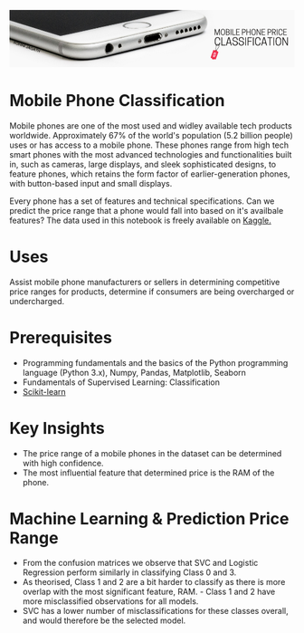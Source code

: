 ![mobile](mobile.png)

# Mobile Phone Classification

Mobile phones are one of the most used and widley available tech products worldwide. Approximately 67% of the world's population (5.2 billion people) uses or has access to a mobile phone. These phones range from high tech smart phones with the most advanced technologies and functionalities built in, such as cameras, large displays, and sleek sophisticated designs, to feature phones, which retains the form factor of earlier-generation phones, with button-based input and small displays. 

Every phone has a set of features and technical specifications. Can we predict the price range that a phone would fall into based on it's availbale features? The data used in this notebook is freely available on [Kaggle.](https://www.kaggle.com/iabhishekofficial/mobile-price-classification)

# Uses
Assist mobile phone manufacturers or sellers in determining competitive price ranges for products, determine if consumers are being overcharged or undercharged.

# Prerequisites
- Programming fundamentals and the basics of the Python programming language (Python 3.x), Numpy, Pandas, Matplotlib, Seaborn
- Fundamentals of Supervised Learning: Classification
- [Scikit-learn](https://scikit-learn.org/)

# Key Insights
- The price range of a mobile phones in the dataset can be determined with high confidence.
- The most influential feature that determined price is the RAM of the phone.

# Machine Learning & Prediction Price Range
- From the confusion matrices we observe that SVC and Logistic Regression perform similarly in classifying Class 0 and 3.
- As theorised, Class 1 and 2 are a bit harder to classify as there is more overlap with the most significant feature, RAM. - Class 1 and 2 have more misclassified observations for all models.
- SVC has a lower number of misclassifications for these classes overall, and would therefore be the selected model.
